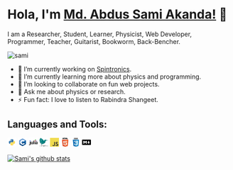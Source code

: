 # Hola, I'm [Md. Abdus Sami Akanda!](https://abdussamiakanda.com) 👋
I am a Researcher, Student, Learner, Physicist, Web Developer, Programmer, Teacher, Guitarist, Bookworm, Back-Bencher.

<p align="left"> <img src="https://komarev.com/ghpvc/?username=abdussamiakanda&label=Views&color=blue&style=plastic" alt="sami" /></p>

- 🔭 I’m currently working on [Spintronics](https://en.wikipedia.org/wiki/Spintronics).
- 🌱 I’m currently learning more about physics and programming.
- 👯 I’m looking to collaborate on fun web projects.
- 💬 Ask me about physics or research.
- ⚡ Fun fact: I love to listen to Rabindra Shangeet.

## Languages and Tools:

<code><img height="20" src="https://raw.githubusercontent.com/github/explore/80688e429a7d4ef2fca1e82350fe8e3517d3494d/topics/python/python.png"></code>
<code><img height="20" src="https://raw.githubusercontent.com/github/explore/80688e429a7d4ef2fca1e82350fe8e3517d3494d/topics/c/c.png"></code>
<code><img height="20" src="https://raw.githubusercontent.com/github/explore/80688e429a7d4ef2fca1e82350fe8e3517d3494d/topics/julia/julia.png"></code>
<code><img height="20" src="https://raw.githubusercontent.com/github/explore/80688e429a7d4ef2fca1e82350fe8e3517d3494d/topics/latex/latex.png"></code>
<code><img height="20" src="https://raw.githubusercontent.com/github/explore/80688e429a7d4ef2fca1e82350fe8e3517d3494d/topics/javascript/javascript.png"></code>
<code><img height="20" src="https://raw.githubusercontent.com/github/explore/80688e429a7d4ef2fca1e82350fe8e3517d3494d/topics/html/html.png"></code>
<code><img height="20" src="https://raw.githubusercontent.com/github/explore/80688e429a7d4ef2fca1e82350fe8e3517d3494d/topics/css/css.png"></code>
<code><img height="20" src="https://raw.githubusercontent.com/github/explore/80688e429a7d4ef2fca1e82350fe8e3517d3494d/topics/markdown/markdown.png"></code>

<a href="https://github.com/abdussamiakanda">
<img align="center" src="https://github-readme-stats.vercel.app/api?username=abdussamiakanda&show_icons=true&theme=dark&line_height=27" alt="Sami's github stats"/></a>
